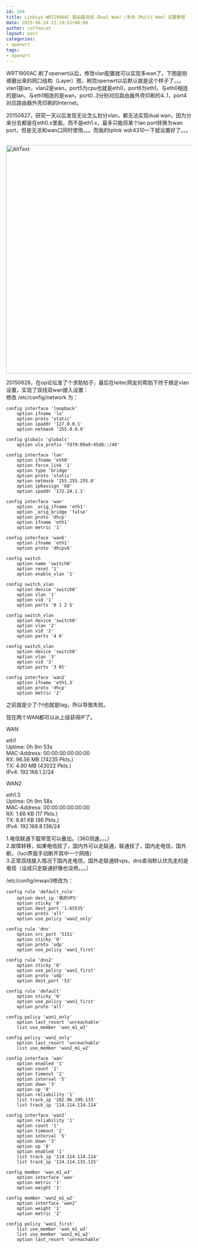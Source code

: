 ```yaml
---
id: 344
title: Linksys WRT1900AC 路由器双线（Dual Wan）/多线（Multi Wan）设置教程
date: 2015-06-24 22:19:51+00:00
author: coffeecat
layout: post
categories:
- openwrt
tags:
- openwrt
---
```

WRT1900AC 刷了openwrt以后，修改vlan配置就可以实现多wan了，下图是刚琢磨出来的网口结构（Layer）图，刷完openwrt以后默认就是这个样子了。。。  
vlan1是lan，vlan2是wan，port5为cpu也就是eth0，port6为eth1，与eth0相连的是lan，与eth1相连的是wan，port0..3分别对应路由器外壳印刷的4..1，port4对应路由器外壳印刷的Internet。

20150627，研究一天以后发现无论怎么划分vlan，都无法实现dual wan，因为分来分去都是在eth0.x里面，而不是eth1.x，最多只能将某个lan port转换为wan port，但是无法和wan口同时使用。。。而我的tplink wdr4310一下就设置好了。。。

<br>
 <img src="https://jibenfa.github.io/uploads/2015/06/1.png" width="1000" height="618" alt="AltText" />
 <br>

20150628，在op论坛发了个求助帖子，最后在leitec网友的帮助下终于搞定vlan设置，实现了双线双wan接入设置：  
修改 /etc/config/network 为：

<!--more-->

```vim
config interface 'loopback'
	option ifname 'lo'
	option proto 'static'
	option ipaddr '127.0.0.1'
	option netmask '255.0.0.0'

config globals 'globals'
	option ula_prefix 'fd79:09a9:45d8::/48'

config interface 'lan'
	option ifname 'eth0'
	option force_link '1'
	option type 'bridge'
	option proto 'static'
	option netmask '255.255.255.0'
	option ip6assign '60'
	option ipaddr '172.24.1.1'

config interface 'wan'
	option _orig_ifname 'eth1'
	option _orig_bridge 'false'
	option proto 'dhcp'
	option ifname 'eth1'
	option metric '1'

config interface 'wan6'
	option ifname 'eth1'
	option proto 'dhcpv6'

config switch
	option name 'switch0'
	option reset '1'
	option enable_vlan '1'

config switch_vlan
	option device 'switch0'
	option vlan '1'
	option vid '1'
	option ports '0 1 2 5'

config switch_vlan
	option device 'switch0'
	option vlan '2'
	option vid '2'
	option ports '4 6'

config switch_vlan
	option device 'switch0'
	option vlan '3'
	option vid '3'
	option ports '3 6t'

config interface 'wan2'
	option ifname 'eth1.3'
	option proto 'dhcp'
	option metric '2'
```

之前就是少了个t也就是tag，所以导致失败。

现在两个WAN都可以从上级获得IP了。

WAN

eth1  
Uptime: 0h 9m 53s  
MAC-Address: 00:00:00:00:00:00  
RX: 96.56 MB (74235 Pkts.)  
TX: 4.90 MB (43022 Pkts.)  
IPv4: 192.168.1.2/24

WAN2

eth1.3  
Uptime: 0h 9m 58s  
MAC-Address: 00:00:00:00:00:00  
RX: 1.68 KB (17 Pkts.)  
TX: 8.81 KB (96 Pkts.)  
IPv4: 192.168.8.138/24

1.电信联通下载带宽可以叠加。（360测速。。。）  
2.故障转移，如果电信挂了，国内外可以走联通，联通挂了，国内走电信，国外断。（luci界面手动断开其中一个网络）  
3.正常双线接入情况下国内走电信，国外走联通转vps，dns查询默认优先走的是电信（设成只走联通好像也没用。。。） 

/etc/config/mwan3修改为： 

```vim
config rule 'default_rule'
	option dest_ip '我的VPS'
	option sticky '0'
	option dest_port '1:65535'
	option proto 'all'
	option use_policy 'wan2_only'

config rule 'dns'
	option src_port '5151'
	option sticky '0'
	option proto 'udp'
	option use_policy 'wan1_first'

config rule 'dns2'
	option sticky '0'
	option use_policy 'wan1_first'
	option proto 'udp'
	option dest_port '53'

config rule 'default'
	option sticky '0'
	option use_policy 'wan1_first'
	option proto 'all'

config policy 'wan1_only'
	option last_resort 'unreachable'
	list use_member 'wan_m1_w3'

config policy 'wan2_only'
	option last_resort 'unreachable'
	list use_member 'wan2_m1_w2'

config interface 'wan'
	option enabled '1'
	option count '1'
	option timeout '2'
	option interval '5'
	option down '3'
	option up '8'
	option reliability '1'
	list track_ip '202.96.199.133'
	list track_ip '114.114.114.114'

config interface 'wan2'
	option reliability '1'
	option count '1'
	option timeout '2'
	option interval '5'
	option down '3'
	option up '8'
	option enabled '1'
	list track_ip '114.114.114.114'
	list track_ip '114.114.115.115'

config member 'wan_m1_w3'
	option interface 'wan'
	option metric '1'
	option weight '1'

config member 'wan2_m1_w2'
	option interface 'wan2'
	option weight '1'
	option metric '2'

config policy 'wan1_first'
	list use_member 'wan_m1_w3'
	list use_member 'wan2_m1_w2'
	option last_resort 'unreachable'
```